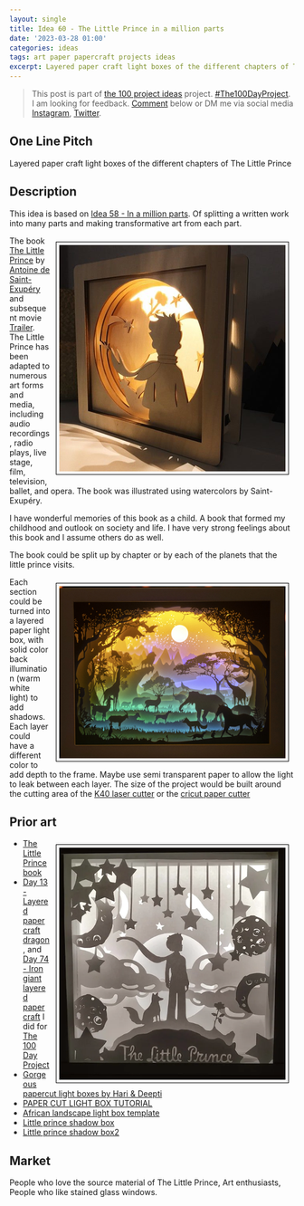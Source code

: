 ```yaml
---
layout: single
title: Idea 60 - The Little Prince in a million parts
date: '2023-03-28 01:00'
categories: ideas
tags: art paper papercraft projects ideas
excerpt: Layered paper craft light boxes of the different chapters of The Little Prince
---
```


> This post is part of [the 100 project ideas](https://blog.abluestar.com/projects/2023-100-ideas/) project. [#The100DayProject](https://www.the100dayproject.org/). I am looking for feedback. <a href='#utterances-comments'>Comment</a> below or DM me via social media <a href="https://instagram.com/funvill" rel="nofollow noopener noreferrer"><i class="fab fa-fw fa-instagram" aria-hidden="true"></i><span class="label">Instagram</span></a>, <a href="https://twitter.com/funvill" rel="nofollow noopener noreferrer"><i class="fab fa-fw fa-twitter" aria-hidden="true"></i><span class="label">Twitter</span></a>.

## One Line Pitch

Layered paper craft light boxes of the different chapters of The Little Prince

## Description

This idea is based on [Idea 58 - In a million parts](/idea058-a-quotable-book-in-a-million-parts/). Of splitting a written work into many parts and making transformative art from each part.

<img src="/public/uploads/2023/littleprince-layers.png" alt="littleprince-layers" style="float: right; margin: 10px; border: 1px solid black; padding: 5px"/>The book [The Little Prince](https://en.wikipedia.org/wiki/The_Little_Prince) by [Antoine de Saint-Exupéry](https://en.wikipedia.org/wiki/Antoine_de_Saint-Exup%C3%A9ry) and subsequent movie [Trailer](https://www.youtube.com/watch?v=fEPqgSNLfK8). The Little Prince has been adapted to numerous art forms and media, including audio recordings, radio plays, live stage, film, television, ballet, and opera.  The book was illustrated using watercolors by Saint-Exupéry.

I have wonderful memories of this book as a child. A book that formed my childhood and outlook on society and life. I have very strong feelings about this book and I assume others do as well.

The book could be split up by chapter or by each of the planets that the little prince visits.

<img src="/public/uploads/2023/african-lightbox.png" alt="african-lightbox" style="float: right; margin: 10px; border: 1px solid black; padding: 5px"/>Each section could be turned into a layered paper light box, with solid color back illumination (warm white light)  to add shadows. Each layer could have a different color to add depth to the frame. Maybe use semi transparent paper to allow the light to leak between each layer. The size of the project would be built around the cutting area of the [K40 laser cutter](https://all3dp.com/2/k40-laser-cutters-all-you-need-to-know/) or the [cricut paper cutter](https://cricut.com/en-ca/)

## Prior art

<img src="/public/uploads/2023/littleprince-layers2.png" alt="littleprince-layers" style="float: right; margin: 10px; border: 1px solid black; padding: 5px"/>

- [The Little Prince book](http://the-little-prince.site/appendix/The_Little_Prince.pdf)
- [Day 13 - Layered paper craft dragon](https://blog.abluestar.com/day-13-layered-paper-craft-dragon/), and  [Day 74 - Iron giant layered paper craft](https://blog.abluestar.com/day-74-iron-giant-layered-paper-craft/) I did for [The 100 Day Project](https://blog.abluestar.com/projects/2015-The100DayProject/)
- [Gorgeous papercut light boxes by Hari & Deepti](https://mymodernmet.com/hari-deepti-hand-cut-illuminated-paper/)
- [PAPER CUT LIGHT BOX TUTORIAL](https://jennifermaker.com/paper-cut-light-box-tutorial/)
- [African landscape light box template](https://lightboxtemplate.com/product/3d-paper-cut-light-box-template-digital-svg-files-afircan/)
- [Little prince shadow box](https://www.etsy.com/ca/listing/624432324/the-little-prince-little-prince-little)
- [Little prince shadow box2](https://www.etsy.com/ca/listing/741924448/lightbox-wood-papercut-le-petit-prince)

## Market

People who love the source material of The Little Prince, Art enthusiasts, People who like stained glass windows.
